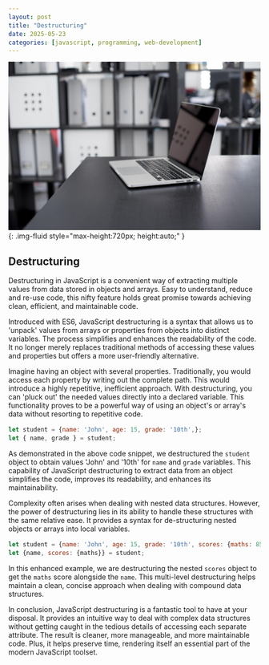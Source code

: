 ```yaml
---
layout: post
title: "Destructuring"
date: 2025-05-23
categories: [javascript, programming, web-development]
---
```


![Image](/assets/ga9eb29595b2f76250ac5679a8c771f5a3675f2d1fdab6137f8769ddc94913f2ee8684febf8c7b6ea21fb3fcd738048aa173c03cf30f690bb5760663c8283af6c_1280.jpg){: .img-fluid style="max-height:720px; height:auto;" }

## Destructuring

Destructuring in JavaScript is a convenient way of extracting multiple values from data stored in objects and arrays. Easy to understand, reduce and re-use code, this nifty feature holds great promise towards achieving clean, efficient, and maintainable code.

Introduced with ES6, JavaScript destructuring is a syntax that allows us to 'unpack' values from arrays or properties from objects into distinct variables. The process simplifies and enhances the readability of the code. It no longer merely replaces traditional methods of accessing these values and properties but offers a more user-friendly alternative.

Imagine having an object with several properties. Traditionally, you would access each property by writing out the complete path. This would introduce a highly repetitive, inefficient approach. With destructuring, you can 'pluck out' the needed values directly into a declared variable. This functionality proves to be a powerful way of using an object's or array's data without resorting to repetitive code.

```javascript
let student = {name: 'John', age: 15, grade: '10th',};
let { name, grade } = student;
```

As demonstrated in the above code snippet, we destructured the `student` object to obtain values 'John' and '10th' for `name` and `grade` variables. This capability of JavaScript destructuring to extract data from an object simplifies the code, improves its readability, and enhances its maintainability.

Complexity often arises when dealing with nested data structures. However, the power of destructuring lies in its ability to handle these structures with the same relative ease. It provides a syntax for de-structuring nested objects or arrays into local variables.

```javascript
let student = {name: 'John', age: 15, grade: '10th', scores: {maths: 85, english: 90,}};
let {name, scores: {maths}} = student;
```

In this enhanced example, we are destructuring the nested `scores` object to get the `maths` score alongside the `name`. This multi-level destructuring helps maintain a clean, concise approach when dealing with compound data structures.

In conclusion, JavaScript destructuring is a fantastic tool to have at your disposal. It provides an intuitive way to deal with complex data structures without getting caught in the tedious details of accessing each separate attribute. The result is cleaner, more manageable, and more maintainable code. Plus, it helps preserve time, rendering itself an essential part of the modern JavaScript toolset.
